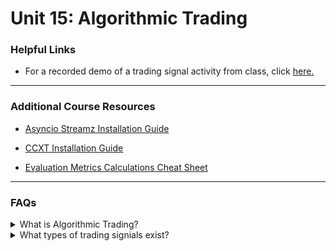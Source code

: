 # Unit 15: Algorithmic Trading

### Helpful Links

* For a recorded demo of a trading signal activity from class, click [here.](Activities_walkthrough.md)


---

### Additional Course Resources

* [Asyncio Streamz Installation Guide](Asyncio_Streamz_Install_Guide.md)

* [CCXT Installation Guide](CCXT_Install_Guide.md)

* [Evaluation Metrics Calculations Cheat Sheet](EvaluationsCalculationGuide.md)


---

### FAQs

<details>
<summary>What is Algorithmic Trading?</summary><br>
</details>

<details>
<summary>What types of trading signials exist?</summary><br>
<blockquote>
<details>
<summary>Trading Signal</summary><br>


<br>
</details>
<details>
<summary>Trading Signal</summary><br>

<br>
</details>

</blockquote>
</details>
